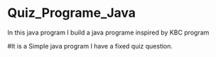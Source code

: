 # Quiz_Programe_Java
In this java program I build a java programe inspired by KBC program

#It is a Simple java program
I have a fixed quiz question.
